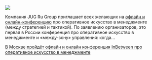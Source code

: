 <!--2025-08-12 13:40:33-->
<div class="yb">
  <div class="rss habr"><img src="https://habrastorage.org/getpro/habr/upload_files/adb/fe8/0d3/adbfe80d3cbc9c0c520e20c66f056e9a.png" /><p>Компания JUG Ru Group приглашает всех желающих на <a href="https://inbetween.ru/" rel="noopener noreferrer nofollow">офлайн и онлайн-конференцию</a> про оперативное искусство в&nbsp;менеджменте (между стратегией и&nbsp;тактикой). По заявлению организаторов, это первая в России конференция про оперативное искусство в менеджменте и «между-зону» управления: когда... <p class="titl"><a href="https://habr.com/ru/news/936100/?utm_source=habrahabr&utm_medium=rss&utm_campaign=936100">В Москве пройдёт офлайн и онлайн конференция InBetween про оперативное искусство в менеджменте</a></p></div>
</div>
